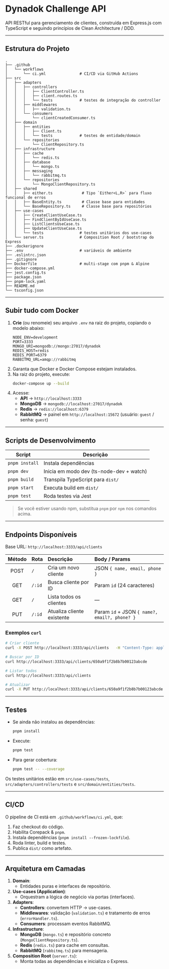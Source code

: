 # Dynadok Challenge API

API RESTful para gerenciamento de clientes, construída em Express.js com TypeScript e seguindo princípios de Clean Architecture / DDD.

---

## Estrutura do Projeto

```
.
├── .github
│   └── workflows
│       └── ci.yml               # CI/CD via GitHub Actions
├── src
│   ├── adapters
│   │   ├── controllers
│   │   │   ├── ClientController.ts
│   │   │   ├── client.routes.ts
│   │   │   └── tests            # testes de integração do controller
│   │   ├── middlewares
│   │   │   ├── validation.ts
│   │   └── consumers
│   │       └── clientCreatedConsumer.ts
│   ├── domain
│   │   ├── entities
│   │   │   ├── Client.ts
│   │   │   └── tests            # testes de entidade/domain
│   │   └── repositories
│   │       └── ClientRepository.ts
│   ├── infrastructure
│   │   ├── cache
│   │   │   └── redis.ts
│   │   ├── database
│   │   │   └── mongo.ts
│   │   ├── messaging
│   │   │   └── rabbitmq.ts
│   │   └── repositories
│   │       └── MongoClientRepository.ts
│   ├── shared
│   │   ├── either.ts             # Tipo `Either<L,R>` para fluxo funcional de erros
│   │   ├── BaseEntity.ts         # Classe base para entidades
│   │   └── BaseRepository.ts     # Classe base para repositórios
│   ├── use-cases
│   │   ├── CreateClientUseCase.ts
│   │   ├── FindClientByIdUseCase.ts
│   │   ├── ListClientsUseCase.ts
│   │   ├── UpdateClientUseCase.ts
│   │   └── tests                # testes unitários dos use-cases
│   └── server.ts                # Composition Root / bootstrap do Express
├── .dockerignore
├── .env                         # variáveis de ambiente
├── .eslintrc.json
├── .gitignore
├── Dockerfile                   # multi-stage com pnpm & Alpine
├── docker-compose.yml
├── jest.config.ts
├── package.json
├── pnpm-lock.yaml
├── README.md
└── tsconfig.json
```

---

## Subir tudo com Docker

1. **Crie** (ou renomeie) seu arquivo `.env` na raiz do projeto, copiando o modelo abaixo:
   ```dotenv
   NODE_ENV=development
   PORT=3333
   MONGO_URI=mongodb://mongo:27017/dynadok
   REDIS_HOST=redis
   REDIS_PORT=6379
   RABBITMQ_URL=amqp://rabbitmq
   ```
2. Garanta que Docker e Docker Compose estejam instalados.
3. Na raiz do projeto, execute:
   ```bash
   docker-compose up --build
   ```
4. Acesse:
   - **API**        → `http://localhost:3333`
   - **MongoDB**    → `mongodb://localhost:27017/dynadok`
   - **Redis**      → `redis://localhost:6379`
   - **RabbitMQ**   → painel em `http://localhost:15672` (usuário: `guest` / senha: `guest`)

---

## Scripts de Desenvolvimento

| Script           | Descrição                                  |
|------------------|---------------------------------------------|
| `pnpm install`   | Instala dependências                       |
| `pnpm dev`       | Inicia em modo dev (ts-node-dev + watch)   |
| `pnpm build`     | Transpila TypeScript para `dist/`          |
| `pnpm start`     | Executa build em `dist/`                   |
| `pnpm test`      | Roda testes via Jest                       |

> Se você estiver usando npm, substitua `pnpm` por `npm` nos comandos acima.

---

## Endpoints Disponíveis

Base URL: `http://localhost:3333/api/clients`

| Método | Rota    | Descrição                    | Body / Params                                 |
|:------:|:--------|:-----------------------------|:-----------------------------------------------|
| POST   | `/`     | Cria um novo cliente         | JSON `{ name, email, phone }`                  |
| GET    | `/:id`  | Busca cliente por ID         | Param `id` (24 caracteres)                     |
| GET    | `/`     | Lista todos os clientes      | —                                              |
| PUT    | `/:id`  | Atualiza cliente existente   | Param `id` + JSON `{ name?, email?, phone? }` |

### Exemplos `curl`

```bash
# Criar cliente
curl -X POST http://localhost:3333/api/clients   -H "Content-Type: application/json"   -d '{ "name": "Fulano Silva", "email": "fulano@example.com", "phone": "11999999999" }'

# Buscar por ID
curl http://localhost:3333/api/clients/650a9f1f2b8b7b00123abcde

# Listar todos
curl http://localhost:3333/api/clients

# Atualizar
curl -X PUT http://localhost:3333/api/clients/650a9f1f2b8b7b00123abcde   -H "Content-Type: application/json"   -d '{ "email": "novo@example.com" }'
```

---

## Testes

- Se ainda não instalou as dependências:
  ```bash
  pnpm install
  ```
- Execute:
  ```bash
  pnpm test
  ```
- Para gerar cobertura:
  ```bash
  pnpm test -- --coverage
  ```

Os testes unitários estão em `src/use-cases/tests`, `src/adapters/controllers/tests` e `src/domain/entities/tests`.

---

## CI/CD

O pipeline de CI está em `.github/workflows/ci.yml`, que:

1. Faz checkout do código.  
2. Habilita Corepack & `pnpm`.  
3. Instala dependências (`pnpm install --frozen-lockfile`).  
4. Roda linter, build e testes.  
5. Publica `dist/` como artefato.

---

## Arquitetura em Camadas

1. **Domain**:  
   - Entidades puras e interfaces de repositório.  
2. **Use-cases (Application)**:  
   - Orquestram a lógica de negócio via portas (interfaces).  
3. **Adapters**:  
   - **Controllers**: convertem HTTP → use-cases.  
   - **Middlewares**: validação (`validation.ts`) e tratamento de erros (`errorHandler.ts`).  
   - **Consumers**: processam eventos RabbitMQ.  
4. **Infrastructure**:  
   - **MongoDB** (`mongo.ts`) e repositório concreto (`MongoClientRepository.ts`).  
   - **Redis** (`redis.ts`) para cache em consultas.  
   - **RabbitMQ** (`rabbitmq.ts`) para mensageria.  
5. **Composition Root** (`server.ts`):  
   - Monta todas as dependências e inicializa o Express.